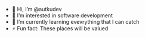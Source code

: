 - 👋 Hi, I’m @autkudev
- 👀 I’m interested in software development
- 🌱 I’m currently learning evevrything that I can catch
- ⚡ Fun fact: These places will be valued

<!---
autkudev/autkudev is a ✨ special ✨ repository because its `README.md` (this file) appears on your GitHub profile.
You can click the Preview link to take a look at your changes.
--->
